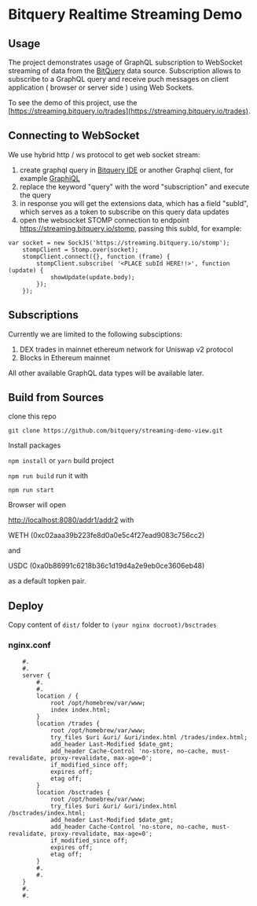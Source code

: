 # Bitquery Realtime Streaming Demo


## Usage

The project demonstrates usage of GraphQL subscription to WebSocket streaming of data from the
[BitQuery](https://bitquery.io) data source. Subscription allows to subscribe to a GraphQL query and receive puch messages on client application ( browser or server side )
using Web Sockets.

To see the demo of this project, use the [https://streaming.bitquery.io/trades](https://streaming.bitquery.io/trades).

## Connecting to WebSocket

We use hybrid http / ws protocol to get web socket stream:

1. create graphql query in [Bitquery IDE](https://graphql.bitquery.io) or another Graphql client, for example [GraphiQL](https://www.electronjs.org/apps/graphiql)
2. replace the keyword "query" with the word "subscription" and execute the query
3. in response you will get the extensions data, which has a field "subId", which serves as a token to subscribe on  this query data updates
4. open the websocket STOMP connection to endpoint https://streaming.bitquery.io/stomp,  passing this subId, for example:
```
var socket = new SockJS('https://streaming.bitquery.io/stomp');
    stompClient = Stomp.over(socket);
    stompClient.connect({}, function (frame) {
        stompClient.subscribe( '<PLACE subId HERE!!>', function (update) {
            showUpdate(update.body);
        });
    });
```

## Subscriptions

Currently we are limited to the following subsciptions:

1. DEX trades in mainnet ethereum network for Uniswap v2 protocol
2. Blocks in Ethereum mainnet

All other available GraphQL data types will be available later.

## Build from Sources

clone this repo 
```
git clone https://github.com/bitquery/streaming-demo-view.git
```

Install packages

`npm install` or `yarn`
build project  

`npm run build` 
run it with

`npm run start`

Browser will open 

[http://localhost:8080/addr1/addr2](http://localhost:8080) with 

WETH (0xc02aaa39b223fe8d0a0e5c4f27ead9083c756cc2) 

and 

USDC (0xa0b86991c6218b36c1d19d4a2e9eb0ce3606eb48) 

as a default topken pair. 

## Deploy

Copy content of `dist/` folder to `(your nginx docroot)/bsctrades`

### nginx.conf
```
    #.
    #.
    server {
        #.
        #.
        location / {
            root /opt/homebrew/var/www;
            index index.html;
        }
        location /trades {
            root /opt/homebrew/var/www;
            try_files $uri &uri/ &uri/index.html /trades/index.html;
            add_header Last-Modified $date_gmt;
            add_header Cache-Control 'no-store, no-cache, must-revalidate, proxy-revalidate, max-age=0';
            if_modified_since off;
            expires off;
            etag off;
        }
        location /bsctrades {
            root /opt/homebrew/var/www;
            try_files $uri &uri/ &uri/index.html /bsctrades/index.html;
            add_header Last-Modified $date_gmt;
            add_header Cache-Control 'no-store, no-cache, must-revalidate, proxy-revalidate, max-age=0';
            if_modified_since off;
            expires off;
            etag off;
        }
        #.
        #.
    }
    #.
    #.
```

